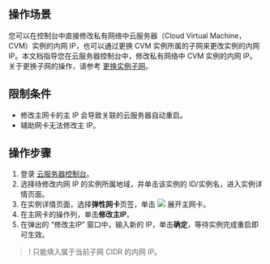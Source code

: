 ## 操作场景

您可以在控制台中直接修改私有网络中云服务器（Cloud Virtual Machine，CVM）实例的内网 IP，也可以通过更换 CVM 实例所属的子网来更改实例的内网 IP。本文档指导您在云服务器控制台中，修改私有网络中 CVM 实例的内网 IP。
关于更换子网的操作，请参考 [更换实例子网](https://intl.cloud.tencent.com/document/product/213/16565)。

## 限制条件

- 修改主网卡的主 IP 会导致关联的云服务器自动重启。
- 辅助网卡无法修改主 IP。

## 操作步骤

1. 登录 [云服务器控制台](https://console.cloud.tencent.com/cvm/index)。
2. 选择待修改内网 IP 的实例所属地域，并单击该实例的 ID/实例名，进入实例详情页面。
3. 在实例详情页面，选择**弹性网卡**页签，单击 <img src="https://main.qcloudimg.com/raw/57a0c76b72cd97bd80bf857cd30c867a.png" style="margin: 0;"></img> 展开主网卡。
4. 在主网卡的操作列，单击**修改主IP**。
5. 在弹出的 “修改主IP” 窗口中，输入新的 IP，单击**确定**，等待实例完成重启即可生效。
>! 只能填入属于当前子网 CIDR 的内网 IP。
>

